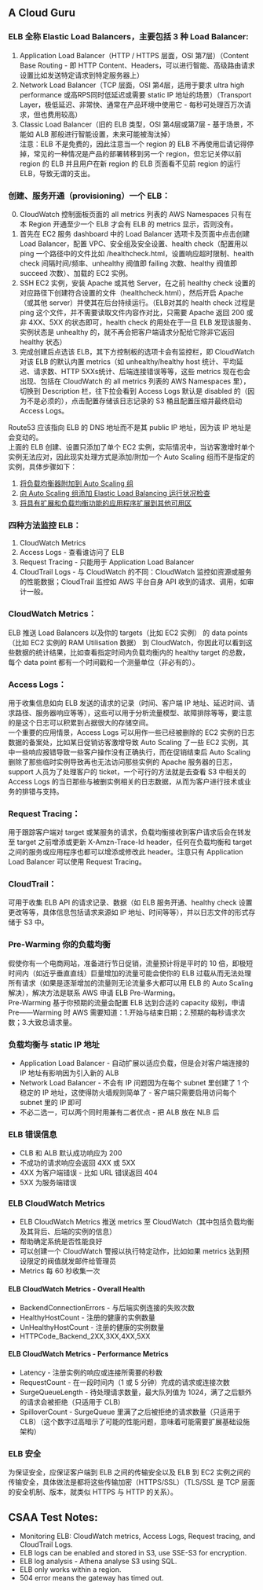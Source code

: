 ## A Cloud Guru
### ELB 全称 Elastic Load Balancers，主要包括 3 种 Load Balancer:  
1. Application Load Balancer（HTTP / HTTPS 层面，OSI 第7层）（Content Base Routing - 即 HTTP Content、Headers，可以进行智能、高级路由请求设置比如发送特定请求到特定服务器上）
2. Network Load Balancer（TCP 层面，OSI 第4层，适用于要求 ultra high performance 或高RPS同时低延迟或需要 static IP 地址的场景）（Transport Layer，极低延迟、非常快、通常在产品环境中使用它 - 每秒可处理百万次请求，但也费用较高）
3. Classic Load Balancer（旧的 ELB 类型，OSI 第4层或第7层 - 基于场景，不能如 ALB 那般进行智能设置，未来可能被淘汰掉）  
注意：ELB 不是免费的，因此注意当一个 region 的 ELB 不再使用后请记得停掉，常见的一种情况是产品的部署转移到另一个 region，但忘记关停以前 region 的 ELB 并且用户在新 region 的 ELB 页面看不见前 region 的运行 ELB，导致无谓的支出。
  
### 创建、服务开通（provisioning）一个 ELB：  
0. CloudWatch 控制面板页面的 all metrics 列表的 AWS Namespaces 只有在本 Region 开通至少一个 ELB 才会有 ELB 的 metrics 显示，否则没有。
1. 首先在 EC2 服务 dashboard 中的 Load Balancer 选项卡及页面中点击创建 Load Balancer，配置 VPC、安全组及安全设置、health check（配置用以 ping 一个路径中的文件比如 /healthcheck.html，设置响应超时限制、health check 间隔时间/频率、unhealthy 阀值即 failing 次数、healthy 阀值即 succeed 次数）、加载的 EC2 实例。
2. SSH EC2 实例，安装 Apache 或其他 Server，在之前 healthy check 设置的对应路径下创建符合设置的文件（healthcheck.html），然后开启 Apache（或其他 server）并使其在后台持续运行。（ELB对其的 health check 过程是 ping 这个文件，并不需要读取文件内容作对比，只需要 Apache 返回 200 或非 4XX、5XX 的状态即可，health check 的用处在于一旦 ELB 发现该服务、实例状态是 unhealthy 的，就不再会把客户端请求分配给它除非它返回 healthy 状态）
3. 完成创建后点选该 ELB，其下方控制板的选项卡会有监控栏，即 CloudWatch 对该 ELB 的默认内置 metrics（如 unhealthy/healthy host 统计、平均延迟、请求数、HTTP 5XXs统计、后端连接错误等等，这些 metrics 现在也会出现、包括在 CloudWatch 的 all metrics 列表的 AWS Namespaces 里），切换到 Description 栏，往下拉会看到 Access Logs 默认是 disabled 的（因为不是必须的），点击配置存储该日志记录的 S3 桶且配置压缩并最终启动 Access Logs。
  
Route53 应该指向 ELB 的 DNS 地址而不是其 public IP 地址，因为该 IP 地址是会变动的。  
上面的 ELB 创建、设置只添加了单个 EC2 实例，实际情况中，当访客激增时单个实例无法应对，因此现实处理方式是添加/附加一个 Auto Scaling 组而不是指定的实例，具体步骤如下：  
1. [将负载均衡器附加到 Auto Scaling 组](https://docs.aws.amazon.com/zh_cn/autoscaling/ec2/userguide/attach-load-balancer-asg.html)
2. [向 Auto Scaling 组添加 Elastic Load Balancing 运行状况检查](https://docs.aws.amazon.com/zh_cn/autoscaling/ec2/userguide/as-add-elb-healthcheck.html)
3. [将具有扩展和负载均衡功能的应用程序扩展到其他可用区](https://docs.aws.amazon.com/zh_cn/autoscaling/ec2/userguide/as-add-availability-zone.html)
  
### 四种方法监控 ELB：  
1. CloudWatch Metrics
2. Access Logs - 查看谁访问了 ELB
3. Request Tracing - 只能用于 Application Load Balancer
4. CloudTrail Logs - 与 CloudWatch 的不同：CloudWatch 监控如资源或服务的性能数据；CloudTrail 监控如 AWS 平台自身 API 收到的请求、调用，如审计一般。  
  
### CloudWatch Metrics：  
ELB 推送 Load Balancers 以及你的 targets（比如 EC2 实例） 的 data points（比如 EC2 实例的 RAM Utilisation 数据） 到 CloudWatch，你因此可以看到这些数据的统计结果，比如查看指定时间内负载均衡内的 healthy target 的总数，每个 data point 都有一个时间戳和一个测量单位（非必有的）。  
  
### Access Logs：  
用于收集信息如向 ELB 发送的请求的记录（时间、客户端 IP 地址、延迟时间、请求路径、服务器响应等等），这些可以用于分析流量模型、故障排除等等，要注意的是这个日志可以积累到占据很大的存储空间。  
一个重要的应用情景，Access Logs 可以用作一些已经被删除的 EC2 实例的日志数据的备案处，比如某日促销访客激增导致 Auto Scaling 了一些 EC2 实例，其中一些响应报错导致一些客户操作没有正确执行，而在促销结束后 Auto Scaling 删除了那些临时实例导致再也无法访问那些实例的 Apache 服务器的日志，support 人员为了处理客户的 ticket，一个可行的方法就是去查看 S3 中相关的 Access Logs 的当日那些与被删实例相关的日志数据，从而为客户进行技术或业务的排错与支持。  
  
### Request Tracing：  
用于跟踪客户端对 target 或某服务的请求，负载均衡接收到客户请求后会在转发至 target 之前增添或更新 X-Amzn-Trace-Id header，任何在负载均衡和 target 之间的服务或应用程序也都可以增添或修改此 header。注意只有 Application Load Balancer 可以使用 Request Tracing。  
  
### CloudTrail：  
可用于收集 ELB API 的请求记录、数据（如 ELB 服务开通、healthy check 设置更改等等，具体信息包括请求来源如 IP 地址、时间等等），并以日志文件的形式存储于 S3 中。  
  
### Pre-Warming 你的负载均衡
假使你有一个电商网站，准备进行节日促销，流量预计将是平时的 10 倍，即极短时间内（如近乎垂直直线）巨量增加的流量可能会使你的 ELB 过载从而无法处理所有请求（如果是逐渐增加的流量则无论流量多大都可以用 ELB 的 Auto Scaling 解决），解决方法是联系 AWS 申请 ELB Pre-Warming。  
Pre-Warming 基于你预期的流量会配置 ELB 达到合适的 capacity 级别，申请 Pre——Warming 时 AWS 需要知道：1.开始与结束日期；2.预期的每秒请求次数；3.大致总请求量。  
  
### 负载均衡与 static IP 地址
* Application Load Balancer - 自动扩展以适应负载，但是会对客户端连接的 IP 地址有影响因为引入新的 ALB
* Network Load Balancer - 不会有 IP 问题因为在每个 subnet 里创建了 1 个稳定的 IP 地址，这使得防火墙规则简单了 - 客户端只需要启用访问每个 subnet 里的 IP 即可
* 不必二选一，可以两个同时用兼有二者优点 - 把 ALB 放在 NLB 后  
  
### ELB 错误信息
* CLB 和 ALB 默认成功响应为 200
* 不成功的请求响应会返回 4XX 或 5XX
* 4XX 为客户端错误 - 比如 URL 错误返回 404
* 5XX 为服务端错误  
  
### ELB CloudWatch Metrics
* ELB CloudWatch Metrics 推送 metrics 至 CloudWatch（其中包括负载均衡及其背后、后端的实例的信息）
* 帮助确定系统是否性能良好
* 可以创建一个 CloudWatch 警报以执行特定动作，比如如果 metrics 达到预设限定的阀值就发邮件给管理员
* Metrics 每 60 秒收集一次  
  
#### ELB CloudWatch Metrics - Overall Health
* BackendConnectionErrors - 与后端实例连接的失败次数
* HealthyHostCount - 注册的健康的实例数量
* UnHealthyHostCount - 注册的健康的实例数量
* HTTPCode_Backend_2XX,3XX,4XX,5XX  
  
#### ELB CloudWatch Metrics - Performance Metrics
* Latency - 注册实例的响应或连接所需要的秒数
* RequestCount - 在一段时间内（1 或 5 分钟）完成的请求或连接次数
* SurgeQueueLength - 待处理请求数量，最大队列值为 1024，满了之后额外的请求会被拒绝（只适用于 CLB）
* SpilloverCount - SurgeQueue 里满了之后被拒绝的请求数量（只适用于 CLB）（这个数字过高暗示了可能的性能问题，意味着可能需要扩展基础设施架构）  
  
### ELB 安全
为保证安全，应保证客户端到 ELB 之间的传输安全以及 ELB 到 EC2 实例之间的传输安全，具体做法是都将这些传输加密（HTTPS/SSL）（TLS/SSL 是 TCP 层面的安全机制、版本，就类似 HTTPS 与 HTTP 的关系）。  
  
  
  
## CSAA Test Notes:  
* Monitoring ELB: CloudWatch metrics, Access Logs, Request tracing, and CloudTrail Logs.
* ELB logs can be enabled and stored in S3, use SSE-S3 for encryption.
* ELB log analysis - Athena analyse S3 using SQL.
* ELB only works within a region.
* 504 error means the gateway has timed out. 